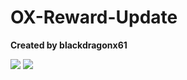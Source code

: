 # OX-Reward-Update

**Created by blackdragonx61**

![](https://serving.photos.photobox.com/56857273c6dd2a676bae556dbf2c1cd1a5813be4f6858ab0660c32beb4dc610ca39f4b68.jpg)
![](https://serving.photos.photobox.com/339909418647bb581d4d91b7d9bc3d849de96aa6a08e84a3f66a4f4acacfa71aeb3d6ab3.jpg)
